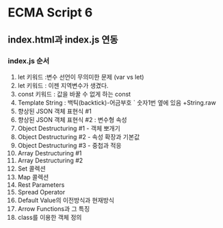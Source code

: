 # ECMA Script 6

## index.html과 index.js 연동 
### index.js 순서 


1. let 키워드 :변수 선언이 무의미한 문제  (var vs let)
2. let 키워드 : 이젠 지역변수가 생겼다.
3. const 키워드 : 값을 바꿀 수 없게 하는 const
4. Template String : 백틱(backtick)-어금부호 ` 숫자1번 옆에 있음 +String.raw
5. 향상된 JSON 객체 표현식 #1
6. 향상된 JSON 객체 표현식 #2 : 변수형 속성
7. Object Destructuring #1 - 객체 뽀개기
8. Object Destructuring #2 - 속성 확장과 기본값
9. Object Destructuring #3 - 중첩과 적응
10. Array Destructuring #1
11. Array Destructuring #2
12. Set 콜렉션
13. Map 콜렉션    
14. Rest Parameters
15. Spread Operator
16. Default Value의 이전방식과 현재방식
17. Arrow Functions과 그 특징
18. class를 이용한 객체 정의




